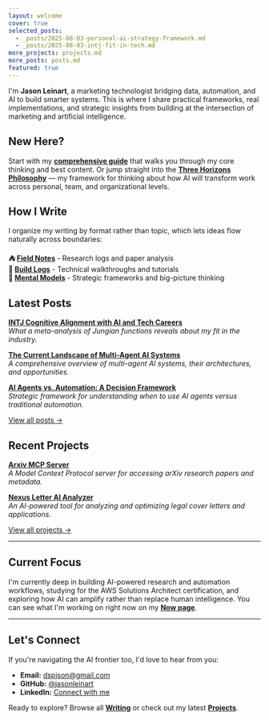 ```yaml
---
layout: welcome
cover: true
selected_posts:
  - _posts/2025-08-03-personal-ai-strategy-framework.md
  - _posts/2025-08-03-intj-fit-in-tech.md
more_projects: projects.md
more_posts: posts.md
featured: true
---
```


I'm **Jason Leinart**, a marketing technologist bridging data, automation, and AI to build smarter systems. This is where I share practical frameworks, real implementations, and strategic insights from building at the intersection of marketing and artificial intelligence.

## New Here?

Start with my **[comprehensive guide](/start-here/)** that walks you through my core thinking and best content. Or jump straight into the **[Three Horizons Philosophy](/three-horizons/)** — my framework for thinking about how AI will transform work across personal, team, and organizational levels.

## How I Write

I organize my writing by format rather than topic, which lets ideas flow naturally across boundaries:

**⛺ [Field Notes](/tag-field-notes/)** - Research logs and paper analysis  
**🔧 [Build Logs](/tag-build-logs/)** - Technical walkthroughs and tutorials  
**🧠 [Mental Models](/tag-mental-models/)** - Strategic frameworks and big-picture thinking

## Latest Posts

**[INTJ Cognitive Alignment with AI and Tech Careers](/blog/intj-fit-in-tech/)**  
*What a meta-analysis of Jungian functions reveals about my fit in the industry.*

**[The Current Landscape of Multi-Agent AI Systems](/blog/multi-agent-ai-systems-landscape/)**  
*A comprehensive overview of multi-agent AI systems, their architectures, and opportunities.*

**[AI Agents vs. Automation: A Decision Framework](/blog/agents-vs-automation/)**  
*Strategic framework for understanding when to use AI agents versus traditional automation.*

[View all posts →](/blog/)

## Recent Projects

**[Arxiv MCP Server](/projects/arxiv-mcp-server/)**  
*A Model Context Protocol server for accessing arXiv research papers and metadata.*

**[Nexus Letter AI Analyzer](/projects/nexus-letter-ai-analyzer/)**  
*An AI-powered tool for analyzing and optimizing legal cover letters and applications.*

[View all projects →](/projects/)

---

## Current Focus

I'm currently deep in building AI-powered research and automation workflows, studying for the AWS Solutions Architect certification, and exploring how AI can amplify rather than replace human intelligence. You can see what I'm working on right now on my **[Now page](/now/)**.

---

## Let's Connect

If you're navigating the AI frontier too, I'd love to hear from you:

- **Email:** dspjson@gmail.com
- **GitHub:** [@jasonleinart](https://github.com/jasonleinart)
- **LinkedIn:** [Connect with me](https://linkedin.com/in/jason-leinart)

Ready to explore? Browse all **[Writing](/blog/)** or check out my latest **[Projects](/projects/)**.

